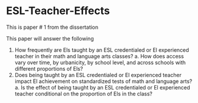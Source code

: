 # ESL-Teacher-Effects
This is paper # 1 from the dissertation

This paper will answer the following

1.	How frequently are Els taught by an ESL credentialed or El experienced teacher in their math and language arts classes?
a.	How does access vary over time, by urbanicity, by school level, and across schools with different proportions of Els?
2.	Does being taught by an ESL credentialed or El experienced teacher impact El achievement on standardized tests of math and language arts? 
a.	Is the effect of being taught by an ESL credentialed or El experienced teacher conditional on the proportion of Els in the class?

